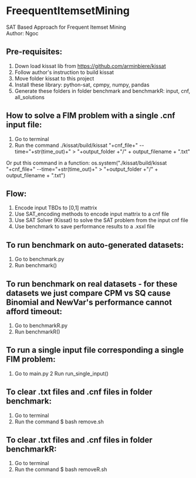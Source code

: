 # FreequentItemsetMining
SAT Based Approach for Frequent Itemset Mining  
Author: Ngoc    
## Pre-requisites:
1. Down load kissat lib from https://github.com/arminbiere/kissat
2. Follow author's instruction to build kissat
3. Move folder kissat to this project
4. Install these library: python-sat, cpmpy, numpy, pandas
5. Generate these folders in folder benchmark and benchmarkR: input, cnf, all_solutions

## How to solve a FIM problem with a single .cnf input file:
1. Go to terminal
2. Run the command ./kissat/build/kissat "+cnf_file+" --time="+str(time_out)+" > "+output_folder  +"/" + output_filename + ".txt"

Or put this command in a function: os.system("./kissat/build/kissat "+cnf_file+" --time="+str(time_out)+" > "+output_folder  +"/" + output_filename + ".txt")

## Flow:
1. Encode input TBDs to [0,1] mattrix
2. Use SAT_encoding methods to encode input mattrix to a cnf file
3. Use SAT Solver (Kissat) to solve the SAT problem from the input cnf file
4. Use benchmark to save performance results to a .xsxl file

## To run benchmark on auto-generated datasets:
1. Go to benchmark.py
2. Run benchmark()

## To run benchmark on real datasets - for these datasets we just compare CPM vs SQ cause Binomial and NewVar's performance cannot afford timeout:
1. Go to benchmarkR.py
2. Run benchmarkR()

## To run a single input file corresponding a single FIM problem:
1. Go to main.py
2 Run run_single_input()

## To clear .txt files and .cnf files in folder benchmark:
1. Go to terminal
2. Run the command $ bash remove.sh

## To clear .txt files and .cnf files in folder benchmarkR:
1. Go to terminal
2. Run the command $ bash removeR.sh
